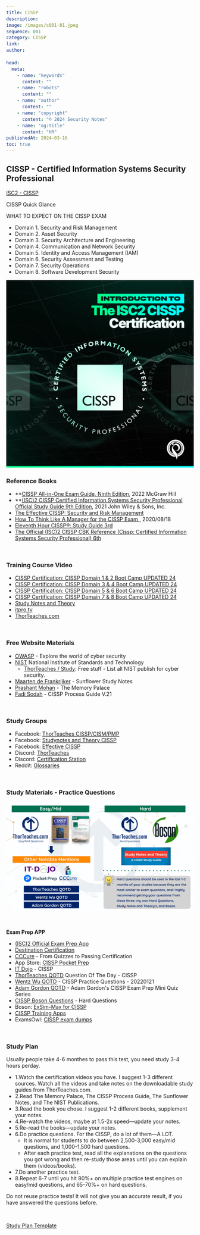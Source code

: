 ```yaml
---
title: CISSP
description:
image: /images/c001-01.jpeg
sequence: 001
category: CISSP
link:
author:

head:
  meta:
    - name: "keywords"
      content: ""
    - name: "robots"
      content: ""
    - name: "author"
      content: ""
    - name: "copyright"
      content: "© 2024 Security Notes"
    - name: "og:title"
      content: "HR"
publishedAt: 2024-03-16
toc: true
---
```


## CISSP - Certified Information Systems Security Professional

<a href="https://www.isc2.org/certifications/cissp">ISC2 - CISSP</a>

CISSP Quick Glance

WHAT TO EXPECT ON THE CISSP EXAM

- Domain 1. Security and Risk Management
- Domain 2. Asset Security
- Domain 3. Security Architecture and Engineering
- Domain 4. Communication and Network Security
- Domain 5. Identity and Access Management (IAM)
- Domain 6. Security Assessment and Testing
- Domain 7. Security Operations
- Domain 8. Software Development Security

![c001-01.jpeg](/images/c001-01.jpeg)

### Reference Books

- \*\*<a href="https://www.amazon.com/-/zh_TW/dp/B0C5YW939P/ref=sr_1_1?crid=3W2E0QLEH1GD9&dib=eyJ2IjoiMSJ9.jARKvZDSZUYdWTkD4Js_hzExlXJcN05F2FSizfDypRd0Nbc_zCzD44rSLse-Id5kS6WaxAAzU9S7uCTkVuBsmypFU3P6PisGjILa4-FVSHT2ET04sEB3h_uDfl84NdQcH3yBg3QhPeWYHKQpiDJD3Jf_tmbwrqCdMdG1_IvtztAY5L3kZO7mUAl62xQhqOxZrXlfCnNupx6xhn1tzf1JhPWWeQYvSbuwCZRkYqUDco4.uyl61lWSo-OyNHgnyuDSC4LLiZA91KZ7LJbobUspKv0&dib_tag=se&keywords=CISSP+All-in-One+Exam+Guide%2C+Ninth+Edition&qid=1712619084&sprefix=cissp+all-in-one+exam+guide%2C+ninth+edition+%2Caps%2C264&sr=8-1">CISSP All-in-One Exam Guide, Ninth Edition</a>, 2022 McGraw Hill
- **<a href="https://www.amazon.com/-/zh_TW/dp/B0BWX1V5M8/ref=sr_1_1?crid=3GOB9QYCHNJGI&dib=eyJ2IjoiMSJ9.Xm3moY6ePpiBWyVhHwvFJ_eJFSxuP-7JyWRysDNvs_8.1rG3DsYTwp2e8IGtJ6cHolMCZclv2Dfwa8RtjWcZ4s0&dib_tag=se&keywords=%28ISC%292+CISSP+Certified+Information+Systems+Security+Professional+Official+Study+Guide+9th+Edition%2C+**&qid=1712619194&s=audible&sprefix=isc+2+cissp+certified+information+systems+security+professional+official+study+guide+9th+edition%2C+%2Caudible%2C478&sr=1-1">(ISC)2 CISSP Certified Information Systems Security Professional Official Study Guide 9th Edition</a>, 2021 John Wiley & Sons, Inc.
- <a href="https://www.amazon.com/-/zh_TW/Wentz-Wu/dp/9574376478/ref=sr_1_1?crid=282Y23S7XZIH5&dib=eyJ2IjoiMSJ9.K2Fpkboknz1YT2wh-vY4f-Ymt5ZRx8KYjctLvN-TledKo8VYUcI1mbw0R_9zzpsKmVK69eCVtgCBdYm2Se-4FeTWiARkL7emQNUsLCzL_bp9zQ0qriZXf-wcVRuNzEbcaqr3_UYUHlSwSvAndkcUtf62FiMRmR_HduVwMomAMG7PW_i8vqPD5HNFh-w_wecMPJM3sp7KvvUI-PrOoSztDBVt0HH7cR_XIzs1xMlEkoE.nSDsC3wCOEUwslgguXXoXzSPqQ9oRirmiw8TSff3ALI&dib_tag=se&keywords=the+effective+cissp&qid=1712620370&sprefix=the+effective+cissp%2Caps%2C265&sr=8-1">The Effective CISSP: Security and Risk Management</a>
- <a href="https://www.amazon.com/-/zh_TW/Luke-Ahmed/dp/1735085197/ref=sr_1_1?crid=KW07LAN0329A&dib=eyJ2IjoiMSJ9.KgzjDXPVsXB3WgDpmA4nUaX6s0RKqGxv6GCmLT4JC1J-kT5Pilc4fXSNyTXtrZSBDHdMUX29yiGPAggDLpB8BDdDNrd76nYKFo7sRqlCSyy9kp4n8oU7VPBZsnBvbVDAW_NKqiRdRI6LORR3fRNXDjB5OWrJ3H8bYkmtREtI0Gx9g-PCvhshPXw0-pSggty9yDN-lHo5Gyw1CJihyfVcQVvSJjBjqZKc2Gia1DGUIPM.MmYXFqv0GFgKMnQMHnz1qmOUavm2Hx-ScqSxfdNHQQA&dib_tag=se&keywords=how+to+think+like+a+manager+for+the+cissp&qid=1712620503&sprefix=how+to+think+like+a+manager+for+the+cissp%2Caps%2C245&sr=8-1">How To Think Like A Manager for the CISSP Exam </a>, 2020/08/18
- <a href="https://www.amazon.com/-/zh_TW/Joshua-Feldman/dp/0128112484/ref=sr_1_1?crid=NZI4LIVXQSEU&dib=eyJ2IjoiMSJ9.T67RBjmJ4_vcs-DmqwO9wrld9Ulcnw5bDYi13v23ZBugYzk0P1GvEK30XmN8eZi-o2IuNuhqGoYBDys9c6O5x1Ccj_XUkbKNkmPRxeE7MjxZ0ce5m3OIAm_GE66qsZPujCFoOsr1wQTR9lFk2PEo7qyj80WIrIiU4Dm5W38VDhYDpHzWFEhMa8F9UnFlByGeffojJTFr9IjQWsDqbvfP8dcnzPFYJMumgu-W_YuYKdQ.QcsnY5tSCznVTdoL0iQ8NrmwEWzXtFOMvf2kepFqlVo&dib_tag=se&keywords=11+hour+cissp&qid=1712620569&sprefix=11+hour+cissp+%2Caps%2C246&sr=8-1">Eleventh Hour CISSP®: Study Guide 3rd </a>
- <a href="https://www.amazon.com/-/zh_TW/Arthur-J-Deane/dp/1119789990/ref=sr_1_5?crid=25SGUP9J1DQFP&dib=eyJ2IjoiMSJ9.e3TZk_mfg1MPDNefMYDhr_qwvPOiDVVBdPidYzTFuF5GMc-CjmzIAwQfztueExGvSTNCoHENMgJmuj7iUY8qeyFiR2TF0eAhkimhNXZ47Cm90zsXC3MXrb0j-7ioZ5EgOfXgNBoS4_8bhp5PG-N7o9s4RUFYHNyRUsWQwTmmFGWzBo6_vXsG7N3XQMsqnTbUZeqLBfV-u29S4zl8kfhDM1xivRY5nEJw_idW2McxQHo.di1HkZibJ4hGTGcuvWB3i42BUJWMsCXzdcJd4pKRJl4&dib_tag=se&keywords=CISSP+an+isc+certification&qid=1712620686&sprefix=cissp+an+isc+certification%2Caps%2C263&sr=8-5">The Official (ISC)2 CISSP CBK Reference (Cissp: Certified Information Systems Security Professional) 6th</a>

<br>

### Training Course Video

- <a href="https://www.udemy.com/course/cissp-domain-1-2/?couponCode=KEEPLEARNING">CISSP Certification: CISSP Domain 1 & 2 Boot Camp UPDATED 24</a>
- <a href="https://www.udemy.com/course/cissp-domain-3-4/?couponCode=KEEPLEARNING">CISSP Certification: CISSP Domain 3 & 4 Boot Camp UPDATED 24</a>
- <a href="https://www.udemy.com/course/cissp-domain-5-6/?couponCode=KEEPLEARNING">CISSP Certification: CISSP Domain 5 & 6 Boot Camp UPDATED 24</a>
- <a href="https://www.udemy.com/course/cissp-domain-7-8/?couponCode=KEEPLEARNING">CISSP Certification: CISSP Domain 7 & 8 Boot Camp UPDATED 24</a>
- <a href="https://www.studynotesandtheory.com/">Study Notes and Theory</a>
- <a href="https://www.youtube.com/playlist?list=PLc6zqGSJMvCSghnf6c3ZyGT77oBFivTO2">itpro.tv</a>
- <a href="https://thorteaches.com/">ThorTeaches.com</a>

<br>

### Free Website Materials

- <a href="https://owasp.org/">OWASP</a> - Explore the world of cyber security
- <a href="https://www.nist.gov/">NIST</a> National Institute of Standards and Technology
  - <a href="https://thorteaches.com/study/">ThorTeaches / Study</a>: Free stuff - List all NIST publish for cyber security.
- <a href="https://thorteaches.com/wp-content/uploads/2018/08/Sunflower-2.0.pdf">Maarten de Frankrijker</a> - Sunflower Study Notes
- <a href="https://thorteaches.com/wp-content/uploads/2023/01/The-Memory-Palace-by-Prashant-Mohan-2023-Version-4.pdf">Prashant Mohan</a> - The Memory Palace
- <a href="https://thorteaches.com/wp-content/uploads/2020/07/Fadis-CISSP-Process-guide-v21-Fadi-ThorTeaches.pdf">Fadi Sodah</a> - CISSP Process Guide V.21

<br>

### Study Groups

- Facebook: <a href="https://www.facebook.com/thorteaches/">ThorTeaches CISSP/CISM/PMP</a>
- Facebook: <a href="https://www.facebook.com/groups/1525346961013038/">Studynotes and Theory CISSP</a>
- Facebook: <a href="https://www.facebook.com/groups/EffectiveCISSP/">Effective CISSP</a>
- Discord: <a href="https://thorteaches.com/study/">ThorTeaches</a>
- Discord: <a href="https://discord.com/invite/certstation">Certification Station</a>
- Reddit: <a href="https://www.reddit.com/r/cissp">Glossaries</a>

<br>

### Study Materials - Practice Questions

![c001-02.jpeg](/images/c001-02.png)

<br>

**Exam Prep APP**

- <a href="https://learnzapp.com/apps/cissp/">(ISC)2 Official Exam Prep App</a>
- <a href="https://destcert.com/practice-questions/">Destination Certification</a>
- <a href="https://cccure.education/">CCCure</a> - From Quizzes to Passing Certification
- App Store: <a href="https://apps.apple.com/us/app/cissp-pocket-prep/id676938992">CISSP Pocket Prep</a>
- <a href="https://www.itdojo.com/courses-cyber-security-info-assurance/cissp/">IT Dojo</a> - CISSP
- <a href="https://thorteaches.com/free-qotd/">ThorTeaches QOTD</a> Question Of The Day - CISSP
- <a href="https://wentzwu.com/category/qotd/">Wentz Wu QOTD</a> - CISSP Practice Questions - 20220121
- <a href="https://go.itpro.tv/weekly-cissp-quiz">Adam Gordon QOTD</a> - Adam Gordon's CISSP Exam Prep Mini Quiz Series
- <a href="https://cart.thorteaches.com/boson/">CISSP Boson Questions</a> - Hard Questions
- Boson: <a href="https://www.boson.com/practice-exam/cissp-isc2-practice-exam">ExSim-Max for CISSP</a>
- <a href="https://www.facebook.com/cissptrainingapps/posts/pfbid0T52Le3KrXMaarrA2QMRcEHkLsRm5YsdtCHgD4ePQvuUjZfJk7KLuECkeBrkX7EBKl">CISSP Training Apps</a>
- ExamsOwl: <a href="https://examsowl.com/exams/?e=CISSP&k=exam%20dumps&gad_source=1&gclid=Cj0KCQjwztOwBhD7ARIsAPDKnkAhysquKAt21gd3V0p4GYHXeJxagPO5Zg0wMrME4e2lbqsdmVGL1xAaAmooEALw_wcB">CISSP exam dumps</a>

<br>

### Study Plan

Usually people take 4-6 monthes to pass this test, you need study 3-4 hours perday.

- 1.Watch the certification videos you have. I suggest 1-3 different sources. Watch all the videos and take notes on the downloadable study guides from ThorTeaches.com.
- 2.Read The Memory Palace, The CISSP Process Guide, The Sunflower Notes, and The NIST Publications.
- 3.Read the book you chose. I suggest 1-2 different books, supplement your notes.
- 4.Re-watch the videos, maybe at 1.5-2x speed—update your notes.
- 5.Re-read the books—update your notes.
- 6.Do practice questions. For the CISSP, do a lot of them—A LOT.
  - It is normal for students to do between 2,500-3,000 easy/mid questions, and 1,000-1,500 hard questions.
  - After each practice test, read all the explanations on the questions you got wrong and then re-study those areas until you can explain them (videos/books).
- 7.Do another practice test.
- 8.Repeat 6-7 until you hit 80%+ on multiple practice test engines on easy/mid questions, and 65-70%+ on hard questions.

Do not reuse practice tests! It will not give you an accurate result, if you have answered the questions before.

<br>

[Study Plan Template](/assets/file/THOR-004-2022-ThorTeaches-CISSP-study-plan-1.pdf)

<br>

